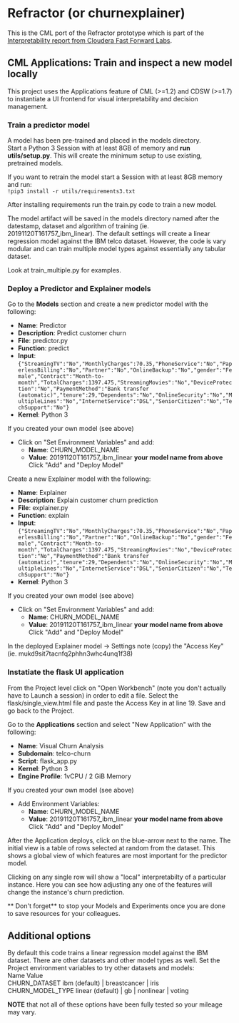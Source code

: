 # Refractor (or churnexplainer)

This is the CML port of the Refractor prototype which is part of the [Interpretability
report from Cloudera Fast Forward Labs](https://clients.fastforwardlabs.com/ff06/report).

## CML Applications: Train and inspect a new model locally

This project uses the Applications feature of CML (>=1.2) and CDSW (>=1.7) to instantiate a UI frontend for visual interpretability and decision management.  

### Train a predictor model
A model has been pre-trained and placed in the models directory.  
Start a Python 3 Session with at least 8GB of memory and __run utils/setup.py__.  This will create the minimum setup to use existing, pretrained models.  

If you want to retrain the model start a Session with at least 8GB memory and run:  
```!pip3 install -r utils/requirements3.txt```

After installing requirements run the train.py code to train a new model.  

The model artifact will be saved in the models directory named after the datestamp, dataset and algorithm of training (ie. 20191120T161757_ibm_linear). The default settings will create a linear regression model against the IBM telco dataset. However, the code is vary modular and can train multiple model types against essentially any tabular dataset.  

Look at train_multiple.py for examples.  


### Deploy a Predictor and Explainer models
Go to the **Models** section and create a new predictor model with the following:
* **Name**: Predictor
* **Description**: Predict customer churn
* **File**: predictor.py
* **Function**: predict
* **Input**: 
`{"StreamingTV":"No","MonthlyCharges":70.35,"PhoneService":"No","PaperlessBilling":"No","Partner":"No","OnlineBackup":"No","gender":"Female","Contract":"Month-to-month","TotalCharges":1397.475,"StreamingMovies":"No","DeviceProtection":"No","PaymentMethod":"Bank transfer (automatic)","tenure":29,"Dependents":"No","OnlineSecurity":"No","MultipleLines":"No","InternetService":"DSL","SeniorCitizen":"No","TechSupport":"No"}`  
* **Kernel**: Python 3

If you created your own model (see above)
* Click on "Set Environment Variables" and add:
  * **Name**: CHURN_MODEL_NAME
  * **Value**: 20191120T161757_ibm_linear  **your model name from above**
  Click "Add" and "Deploy Model"

Create a new Explainer model with the following:

* **Name**: Explainer
* **Description**: Explain customer churn prediction
* **File**: explainer.py
* **Function**: explain
* **Input**: `{"StreamingTV":"No","MonthlyCharges":70.35,"PhoneService":"No","PaperlessBilling":"No","Partner":"No","OnlineBackup":"No","gender":"Female","Contract":"Month-to-month","TotalCharges":1397.475,"StreamingMovies":"No","DeviceProtection":"No","PaymentMethod":"Bank transfer (automatic)","tenure":29,"Dependents":"No","OnlineSecurity":"No","MultipleLines":"No","InternetService":"DSL","SeniorCitizen":"No","TechSupport":"No"}`
* **Kernel**: Python 3

If you created your own model (see above)
* Click on "Set Environment Variables" and add:
  * **Name**: CHURN_MODEL_NAME
  * **Value**: 20191120T161757_ibm_linear  **your model name from above**
  Click "Add" and "Deploy Model"

In the deployed Explainer model -> Settings note (copy) the "Access Key" (ie. mukd9sit7tacnfq2phhn3whc4unq1f38)


### Instatiate the flask UI application
From the Project level click on "Open Workbench" (note you don't actually have to Launch a session) in order to edit a file.
Select the flask/single_view.html file and paste the Access Key in at line 19. 
Save and go back to the Project.


Go to the **Applications** section and select "New Application" with the following:
* **Name**: Visual Churn Analysis
* **Subdomain**: telco-churn
* **Script**: flask_app.py
* **Kernel**: Python 3
* **Engine Profile**: 1vCPU / 2 GiB Memory  

If you created your own model (see above)
* Add Environment Variables:  
  * **Name**: CHURN_MODEL_NAME  
  * **Value**: 20191120T161757_ibm_linear  **your model name from above**  
  Click "Add" and "Deploy Model"  
  
  

After the Application deploys, click on the blue-arrow next to the name.  The initial view is a table of rows selected at random from the dataset.  This shows a global view of which features are most important for the predictor model.


Clicking on any single row will show a "local" interpretabilty of a particular instance.  Here you 
can see how adjusting any one of the features will change the instance's churn prediction.


** Don't forget** to stop your Models and Experiments once you are done to save resources for your colleagues.


## Additional options
By default this code trains a linear regression model against the IBM dataset.
There are other datasets and other model types as well.  Set the Project environment variables to try other 
datasets and models:  
Name              Value  
CHURN_DATASET     ibm (default) | breastcancer | iris  
CHURN_MODEL_TYPE  linear (default) | gb | nonlinear | voting  


**NOTE** that not all of these options have been fully tested so your mileage may vary.
